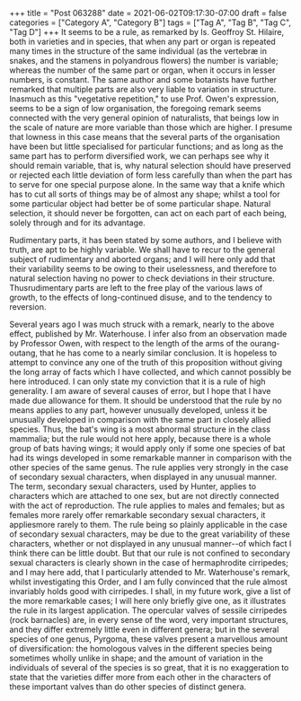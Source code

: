 +++
title = "Post 063288"
date = 2021-06-02T09:17:30-07:00
draft = false
categories = ["Category A", "Category B"]
tags = ["Tag A", "Tag B", "Tag C", "Tag D"]
+++
It seems to be a rule, as remarked by Is. Geoffroy St. Hilaire, both in varieties and in species, that when any part or organ is repeated many times in the structure of the same individual (as the vertebræ in snakes, and the stamens in polyandrous flowers) the number is variable; whereas the number of the same part or organ, when it occurs in lesser numbers, is constant. The same author and some botanists have further remarked that multiple parts are also very liable to variation in structure. Inasmuch as this "vegetative repetition," to use Prof. Owen's expression, seems to be a sign of low organisation, the foregoing remark seems connected with the very general opinion of naturalists, that beings low in the scale of nature are more variable than those which are higher. I presume that lowness in this case means that the several parts of the organisation have been but little specialised for particular functions; and as long as the same part has to perform diversified work, we can perhaps see why it should remain variable, that is, why natural selection should have preserved or rejected each little deviation of form less carefully than when the part has to serve for one special purpose alone. In the same way that a knife which has to cut all sorts of things may be of almost any shape; whilst a tool for some particular object had better be of some particular shape. Natural selection, it should never be forgotten, can act on each part of each being, solely through and for its advantage.

Rudimentary parts, it has been stated by some authors, and I believe with truth, are apt to be highly variable. We shall have to recur to the general subject of rudimentary and aborted organs; and I will here only add that their variability seems to be owing to their uselessness, and therefore to natural selection having no power to check deviations in their structure. Thusrudimentary parts are left to the free play of the various laws of growth, to the effects of long-continued disuse, and to the tendency to reversion.

Several years ago I was much struck with a remark, nearly to the above effect, published by Mr. Waterhouse. I infer also from an observation made by Professor Owen, with respect to the length of the arms of the ourang-outang, that he has come to a nearly similar conclusion. It is hopeless to attempt to convince any one of the truth of this proposition without giving the long array of facts which I have collected, and which cannot possibly be here introduced. I can only state my conviction that it is a rule of high generality. I am aware of several causes of error, but I hope that I have made due allowance for them. It should be understood that the rule by no means applies to any part, however unusually developed, unless it be unusually developed in comparison with the same part in closely allied species. Thus, the bat's wing is a most abnormal structure in the class mammalia; but the rule would not here apply, because there is a whole group of bats having wings; it would apply only if some one species of bat had its wings developed in some remarkable manner in comparison with the other species of the same genus. The rule applies very strongly in the case of secondary sexual characters, when displayed in any unusual manner. The term, secondary sexual characters, used by Hunter, applies to characters which are attached to one sex, but are not directly connected with the act of reproduction. The rule applies to males and females; but as females more rarely offer remarkable secondary sexual characters, it appliesmore rarely to them. The rule being so plainly applicable in the case of secondary sexual characters, may be due to the great variability of these characters, whether or not displayed in any unusual manner--of which fact I think there can be little doubt. But that our rule is not confined to secondary sexual characters is clearly shown in the case of hermaphrodite cirripedes; and I may here add, that I particularly attended to Mr. Waterhouse's remark, whilst investigating this Order, and I am fully convinced that the rule almost invariably holds good with cirripedes. I shall, in my future work, give a list of the more remarkable cases; I will here only briefly give one, as it illustrates the rule in its largest application. The opercular valves of sessile cirripedes (rock barnacles) are, in every sense of the word, very important structures, and they differ extremely little even in different genera; but in the several species of one genus, Pyrgoma, these valves present a marvellous amount of diversification: the homologous valves in the different species being sometimes wholly unlike in shape; and the amount of variation in the individuals of several of the species is so great, that it is no exaggeration to state that the varieties differ more from each other in the characters of these important valves than do other species of distinct genera.
